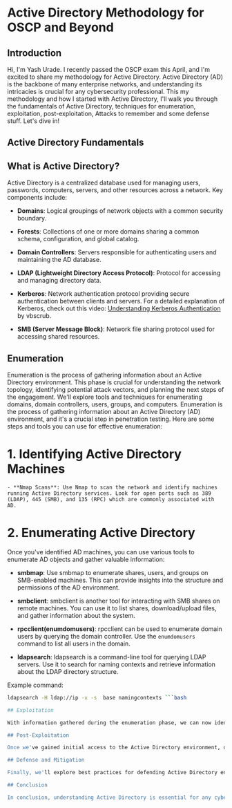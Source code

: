 # Active Directory Methodology for OSCP and Beyond

## Introduction

Hi, I'm Yash Urade. I recently passed the OSCP exam this April, and I'm excited to share my methodology for Active Directory. Active Directory (AD) is the backbone of many enterprise networks, and understanding its intricacies is crucial for any cybersecurity professional. This my methodology and how I started with Active Directory, I'll walk you through the fundamentals of Active Directory, techniques for enumeration, exploitation, post-exploitation, Attacks to remember and some defense stuff. Let's dive in!

## Active Directory Fundamentals

## What is Active Directory?

Active Directory is a centralized database used for managing users, passwords, computers, servers, and other resources across a network. Key components include:

- **Domains**: Logical groupings of network objects with a common security boundary.
  
- **Forests**: Collections of one or more domains sharing a common schema, configuration, and global catalog.

- **Domain Controllers**: Servers responsible for authenticating users and maintaining the AD database.

- **LDAP (Lightweight Directory Access Protocol)**: Protocol for accessing and managing directory data.

- **Kerberos**: Network authentication protocol providing secure authentication between clients and servers. For a detailed explanation of Kerberos, check out this video: [Understanding Kerberos Authentication](https://youtu.be/snGeZlDQL2Q?si=JDWBcWTB-Z-qN4CD) by vbscrub.

- **SMB (Server Message Block)**: Network file sharing protocol used for accessing shared resources.


## Enumeration

Enumeration is the process of gathering information about an Active Directory environment. This phase is crucial for understanding the network topology, identifying potential attack vectors, and planning the next steps of the engagement. We'll explore tools and techniques for enumerating domains, domain controllers, users, groups, and computers.
Enumeration is the process of gathering information about an Active Directory (AD) environment, and it's a crucial step in penetration testing. Here are some steps and tools you can use for effective enumeration:

  # 1. Identifying Active Directory Machines

    - **Nmap Scans**: Use Nmap to scan the network and identify machines running Active Directory services. Look for open ports such as 389 (LDAP), 445 (SMB), and 135 (RPC) which are commonly associated with AD.

  # 2. Enumerating Active Directory

  Once you've identified AD machines, you can use various tools to enumerate AD objects and gather valuable information:

  - **smbmap**: Use smbmap to enumerate shares, users, and groups on SMB-enabled machines. This can provide insights into the structure and permissions of the AD environment.

  - **smbclient**: smbclient is another tool for interacting with SMB shares on remote machines. You can use it to list shares, download/upload files, and gather information about the system.

  - **rpcclient(enumdomusers)**: rpcclient can be used to enumerate domain users by querying the domain controller. Use the `enumdomusers` command to list all users in the domain.  

  - **ldapsearch**: ldapsearch is a command-line tool for querying LDAP servers. Use it to search for naming contexts and retrieve information about the LDAP directory structure.

  Example command:
  ```bash
  ldapsearch -H ldap://ip -x -s  base namingcontexts ```bash

## Exploitation

With information gathered during the enumeration phase, we can now identify vulnerabilities and weaknesses within the Active Directory environment. This includes exploiting misconfigured permissions, weak passwords, vulnerable services, and other common issues. We'll discuss various exploitation techniques and how to escalate privileges within an Active Directory environment.

## Post-Exploitation

Once we've gained initial access to the Active Directory environment, our goal is to maintain access, move laterally within the network, and establish persistence. Post-exploitation techniques such as pass-the-hash, pass-the-ticket, and lateral movement will be covered in this section. We'll also discuss methods for evading detection and covering our tracks.

## Defense and Mitigation

Finally, we'll explore best practices for defending Active Directory environments against attacks. This includes implementing least privilege, strong authentication mechanisms, and proper segmentation. We'll also discuss techniques for detecting and responding to Active Directory attacks, as well as tools that can aid in this process.

## Conclusion

In conclusion, understanding Active Directory is essential for any cybersecurity professional, whether you're preparing for the OSCP exam or seeking to enhance your skills in AD security. By following the methodology outlined in this guide, you'll gain the knowledge and techniques needed to navigate and secure Active Directory environments effectively.

